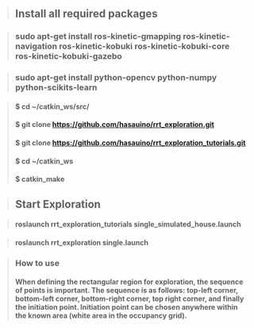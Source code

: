 >## Install all required packages

>### sudo apt-get install ros-kinetic-gmapping ros-kinetic-navigation ros-kinetic-kobuki ros-kinetic-kobuki-core ros-kinetic-kobuki-gazebo

>### sudo apt-get install python-opencv python-numpy python-scikits-learn

>#### $ cd ~/catkin_ws/src/
>#### $ git clone https://github.com/hasauino/rrt_exploration.git
>#### $ git clone https://github.com/hasauino/rrt_exploration_tutorials.git
>#### $ cd ~/catkin_ws
>#### $ catkin_make

>## Start Exploration

>#### roslaunch rrt_exploration_tutorials single_simulated_house.launch

>#### roslaunch rrt_exploration single.launch

>### How to use
>#### When defining the rectangular region for exploration, the sequence of points is important. The sequence is as follows: top-left corner, bottom-left corner, bottom-right corner, top right corner, and finally the initiation point. Initiation point can be chosen anywhere within the known area (white area in the occupancy grid).
